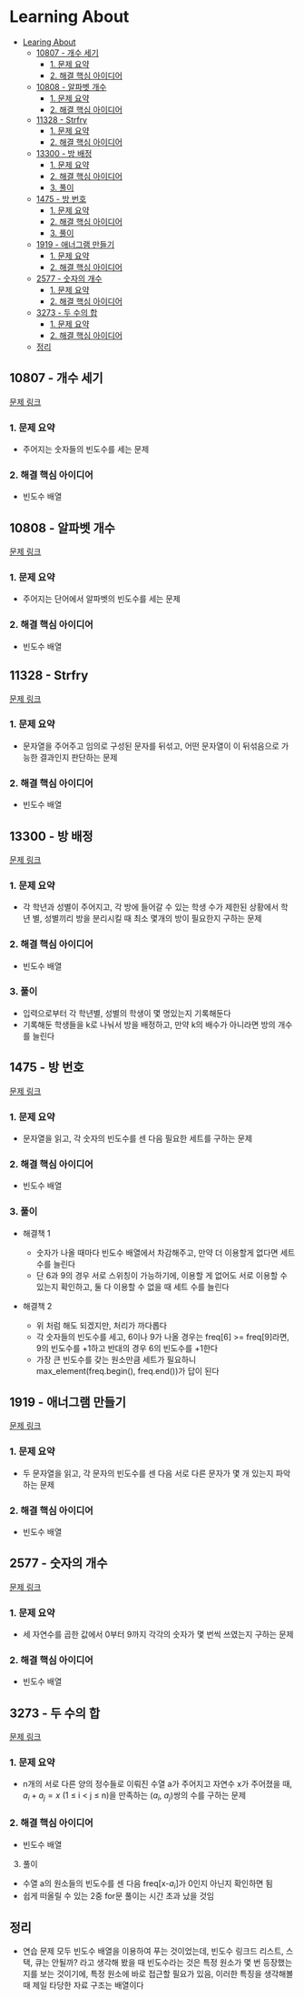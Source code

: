 # Learning About

<!--ts-->

- [Learing About](#learing-about)
  - [10807 - 개수 세기](#10807---개수-세기)
    - [1. 문제 요약](#1-문제-요약)
    - [2. 해결 핵심 아이디어](#2-해결-핵심-아이디어)
  - [10808 - 알파벳 개수](#10808---알파벳-개수)
    - [1. 문제 요약](#1-문제-요약-1)
    - [2. 해결 핵심 아이디어](#2-해결-핵심-아이디어-1)
  - [11328 - Strfry](#11328---strfry)
    - [1. 문제 요약](#1-문제-요약-2)
    - [2. 해결 핵심 아이디어](#2-해결-핵심-아이디어-2)
  - [13300 - 방 배정](#13300---방-배정)
    - [1. 문제 요약](#1-문제-요약-3)
    - [2. 해결 핵심 아이디어](#2-해결-핵심-아이디어-3)
    - [3. 풀이](#3-풀이)
  - [1475 - 방 번호](#1475---방-번호)
    - [1. 문제 요약](#1-문제-요약-4)
    - [2. 해결 핵심 아이디어](#2-해결-핵심-아이디어-4)
    - [3. 풀이](#3-풀이-1)
  - [1919 - 애너그램 만들기](#1919---애너그램-만들기)
    - [1. 문제 요약](#1-문제-요약-5)
    - [2. 해결 핵심 아이디어](#2-해결-핵심-아이디어-5)
  - [2577 - 숫자의 개수](#2577---숫자의-개수)
    - [1. 문제 요약](#1-문제-요약-6)
    - [2. 해결 핵심 아이디어](#2-해결-핵심-아이디어-6)
  - [3273 - 두 수의 합](#3273---두-수의-합)
    - [1. 문제 요약](#1-문제-요약-7)
    - [2. 해결 핵심 아이디어](#2-해결-핵심-아이디어-7)
  - [정리](#정리)

<!-- Created by https://github.com/ekalinin/github-markdown-toc -->
<!-- Added by: sungminyou, at: 2022년 7월 25일 월요일 21시 20분 15초 KST -->

<!--te-->

## 10807 - 개수 세기

[문제 링크](https://www.acmicpc.net/problem/10807)

### 1. 문제 요약

- 주어지는 숫자들의 빈도수를 세는 문제

### 2. 해결 핵심 아이디어

- 빈도수 배열

## 10808 - 알파벳 개수

[문제 링크](https://www.acmicpc.net/problem/10808)

### 1. 문제 요약

- 주어지는 단어에서 알파벳의 빈도수를 세는 문제

### 2. 해결 핵심 아이디어

- 빈도수 배열

## 11328 - Strfry

[문제 링크](https://www.acmicpc.net/problem/11328)

### 1. 문제 요약

- 문자열을 주어주고 임의로 구성된 문자를 뒤섞고, 어떤 문자열이 이 뒤섞음으로 가능한 결과인지 판단하는 문제

### 2. 해결 핵심 아이디어

- 빈도수 배열

## 13300 - 방 배정

[문제 링크](https://www.acmicpc.net/problem/13300)

### 1. 문제 요약

- 각 학년과 성별이 주어지고, 각 방에 들어갈 수 있는 학생 수가 제한된 상황에서 학년 별, 성별끼리 방을 분리시킬 때 최소 몇개의 방이 필요한지 구하는 문제

### 2. 해결 핵심 아이디어

- 빈도수 배열

### 3. 풀이

- 입력으로부터 각 학년별, 성별의 학생이 몇 명있는지 기록해둔다
- 기록해둔 학생들을 k로 나눠서 방을 배정하고, 만약 k의 배수가
  아니라면 방의 개수를 늘린다

## 1475 - 방 번호

[문제 링크](https://www.acmicpc.net/problem/1475)

### 1. 문제 요약

- 문자열을 읽고, 각 숫자의 빈도수를 센 다음 필요한 세트를 구하는 문제

### 2. 해결 핵심 아이디어

- 빈도수 배열

### 3. 풀이

- 해결책 1

  - 숫자가 나올 때마다 빈도수 배열에서 차감해주고, 만약 더 이용할게 없다면 세트 수를 늘린다
  - 단 6과 9의 경우 서로 스위칭이 가능하기에, 이용할 게 없어도 서로 이용할 수 있는지 확인하고, 둘 다 이용할 수 없을 때 세트 수를 늘린다

- 해결책 2

  - 위 처럼 해도 되겠지만, 처리가 까다롭다
  - 각 숫자들의 빈도수를 세고, 6이나 9가 나올 경우는 freq[6] >= freq[9]라면, 9의 빈도수를 +1하고 반대의 경우 6의 빈도수를 +1한다
  - 가장 큰 빈도수를 갖는 원소만큼 세트가 필요하니 max_element(freq.begin(), freq.end())가 답이 된다

## 1919 - 애너그램 만들기

[문제 링크](https://www.acmicpc.net/problem/1919)

### 1. 문제 요약

- 두 문자열을 읽고, 각 문자의 빈도수를 센 다음 서로 다른 문자가 몇 개 있는지 파악하는 문제

### 2. 해결 핵심 아이디어

- 빈도수 배열

## 2577 - 숫자의 개수

[문제 링크](https://www.acmicpc.net/problem/2577)

### 1. 문제 요약

- 세 자연수를 곱한 값에서 0부터 9까지 각각의 숫자가 몇 번씩 쓰였는지 구하는 문제

### 2. 해결 핵심 아이디어

- 빈도수 배열

## 3273 - 두 수의 합

[문제 링크](https://www.acmicpc.net/problem/3273)

### 1. 문제 요약

- n개의 서로 다른 양의 정수들로 이뤄진 수열 a가 주어지고 자연수 x가 주어졌을 때, $a_i + a_j = x$ (1 ≤ i < j ≤ n)을 만족하는 ($a_i$, $a_j$)쌍의 수를 구하는 문제

### 2. 해결 핵심 아이디어

- 빈도수 배열

3. 풀이

- 수열 a의 원소들의 빈도수를 센 다음 freq[x-$a_i$]가 0인지 아닌지 확인하면 됨
- 쉽게 떠올릴 수 있는 2중 for문 풀이는 시간 초과 났을 것임

## 정리

- 연습 문제 모두 빈도수 배열을 이용하여 푸는 것이었는데, 빈도수 링크드 리스트, 스택, 큐는 안될까? 라고 생각해 봤을 때 빈도수라는 것은 특정 원소가 몇 번 등장했는지를 보는 것이기에, 특정 원소에 바로 접근할 필요가 있음, 이러한 특징을 생각해볼 때 제일 타당한 자료 구조는 배열이다
